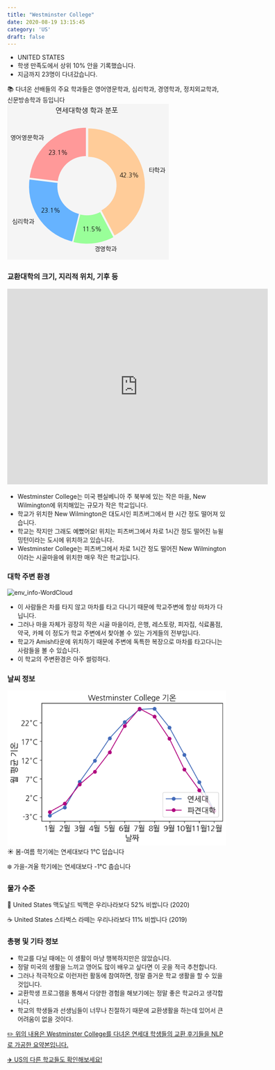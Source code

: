 ```yaml
---
title: "Westminster College"
date: 2020-08-19 13:15:45
category: 'US'
draft: false
---
```



* UNITED STATES
* 학생 만족도에서 상위 10% 안을 기록했습니다.
* 지금까지 23명이 다녀갔습니다. 

📚 다녀온 선배들의 주요 학과들은 영어영문학과, 심리학과, 경영학과, 정치외교학과, 신문방송학과 등입니다
![department-info](../plots/US000273.png)
### 교환대학의 크기, 지리적 위치, 기후 등
<iframe
width="600"
height="450"
frameborder="0" style="border:0"
src="https://www.google.com/maps/embed/v1/place?key=AIzaSyC9e1AME-pVmWC4hBpFdu5S4dKzyepa3HQ&q=Westminster+College&center=40.7322206,-111.8549815&zoom=14" allowfullscreen>
</iframe>

* Westminster College는 미국 펜실베니아 주 북부에 있는 작은 마을, New Wilmington에 위치해있는 규모가 작은 학교입니다.
* 학교가 위치한 New Wilmington은 대도시인 피츠버그에서 한 시간 정도 떨어져 있습니다.
* 학교는 작지만 그래도 예뻤어요! 위치는 피츠버그에서 차로 1시간 정도 떨어진 뉴윌밍턴이라는 도시에 위치하고 있습니다.
* Westminster College는 피츠버그에서 차로 1시간 정도 떨어진 New Wilmington이라는 시골마을에 위치한 매우 작은 학교입니다.


### 대학 주변 환경

![env_info-WordCloud](../univ_wordclouds_okt/env_info/US000273_env_info_okt.png)

* 이 사람들은 차를 타지 않고 마차를 타고 다니기 때문에 학교주변에 항상 마차가 다닙니다.
* 그러나 마을 자체가 굉장히 작은 시골 마을이라, 은행, 레스토랑, 피자집, 식료품점, 약국, 카페 이 정도가 학교 주변에서 찾아볼 수 있는 가게들의 전부입니다.
* 학교가 Amish타운에 위치하기 때문에 주변에 독특한 복장으로 마차를 타고다니는 사람들을 볼 수 있습니다.
* 이 학교의 주변환경은 아주 썰렁하다.


### 날씨 정보 
 ![temparature_US000273](../plots/weather/US000273.png)
☀️ 봄-여름 학기에는 연세대보다 1°C 덥습니다

❄️ 가을-겨울 학기에는 연세대보다 -1°C 춥습니다
### 물가 수준 
🍔 United States 맥도날드 빅맥은 우리나라보다 52% 비쌉니다 (2020)

☕️ United States 스타벅스 라떼는 우리나라보다 11% 비쌉니다 (2019)

### 총평 및 기타 정보
* 학교를 다닐 때에는 이 생활이 마냥 행복하지만은 않았습니다.
* 정말 미국의 생활을 느끼고 영어도 많이 배우고 싶다면 이 곳을 적극 추천합니다.
* 그러나 적극적으로 이런저런 활동에 참여하면, 정말 즐거운 학교 생활을 할 수 있을 것입니다.
* 교환학생 프로그램을 통해서 다양한 경험을 해보기에는 정말 좋은 학교라고 생각합니다.
* 학교의 학생들과 선생님들이 너무나 친절하기 때문에 교환생활을 하는데 있어서 큰 어려움이 없을 것이다.


[✏️ 위의 내용은 Westminster College를 다녀온 연세대 학생들의 교환 후기들을 NLP로 가공한 요약본입니다.](http://oia.yonsei.ac.kr/partner/expReport.asp?ucode=US000273&bgbn=A)

[✈️ US의 다른 학교들도 확인해보세요!](https://yonsei-exchange.netlify.app/?category=US)

